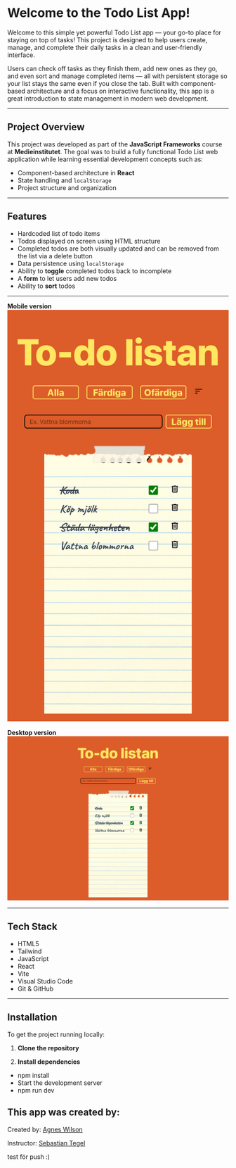 # Welcome to the Todo List App!

Welcome to this simple yet powerful Todo List app — your go-to place for staying on top of tasks! This project is designed to help users create, manage, and complete their daily tasks in a clean and user-friendly interface.

Users can check off tasks as they finish them, add new ones as they go, and even sort and manage completed items — all with persistent storage so your list stays the same even if you close the tab. Built with component-based architecture and a focus on interactive functionality, this app is a great introduction to state management in modern web development.

---

## Project Overview

This project was developed as part of the **JavaScript Frameworks** course at **Medieinstitutet**. The goal was to build a fully functional Todo List web application while learning essential development concepts such as:

- Component-based architecture in **React**
- State handling and `localStorage`
- Project structure and organization 

---

## Features

- Hardcoded list of todo items
- Todos displayed on screen using HTML structure 
- Completed todos are both visually updated and can be removed from the list via a delete button
- Data persistence using `localStorage`
- Ability to **toggle** completed todos back to incomplete
- A **form** to let users add new todos
- Ability to **sort** todos 

---

**Mobile version**
![Mobile version](src/assets/screenshots/mobile.png)

**Desktop version**
![desktop version](src/assets/screenshots/desktop.png)

---

## Tech Stack

- HTML5  
- Tailwind
- JavaScript
- React
- Vite  
- Visual Studio Code  
- Git & GitHub  

---

## Installation

To get the project running locally:

1. **Clone the repository**

2. **Install dependencies**
- npm install
- Start the development server
- npm run dev

## This app was created by:

Created by:
[Agnes Wilson](https://github.com/agneswilson) 

Instructor: 
[Sebastian Tegel](https://github.com/sebastiantegel)

test för push :) 